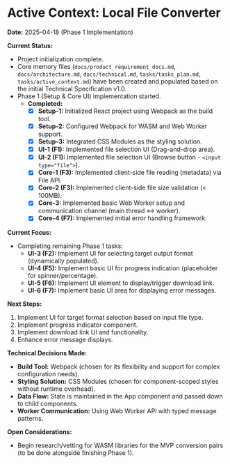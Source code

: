 # Active Context: Local File Converter

**Date:** 2025-04-18 (Phase 1 Implementation)

**Current Status:**

- Project initialization complete.
- Core memory files (`docs/product_requirement_docs.md`, `docs/architecture.md`, `docs/technical.md`, `tasks/tasks_plan.md`, `tasks/active_context.md`) have been created and populated based on the initial Technical Specification v1.0.
- Phase 1 (Setup & Core UI) implementation started.
  - **Completed:**
    - [x] **Setup-1:** Initialized React project using Webpack as the build tool.
    - [x] **Setup-2:** Configured Webpack for WASM and Web Worker support.
    - [x] **Setup-3:** Integrated CSS Modules as the styling solution.
    - [x] **UI-1 (F1):** Implemented file selection UI (Drag-and-drop area).
    - [x] **UI-2 (F1):** Implemented file selection UI (Browse button - `<input type="file">`).
    - [x] **Core-1 (F3):** Implemented client-side file reading (metadata) via File API.
    - [x] **Core-2 (F3):** Implemented client-side file size validation (< 100MB).
    - [x] **Core-3:** Implemented basic Web Worker setup and communication channel (main thread <-> worker).
    - [x] **Core-4 (F7):** Implemented initial error handling framework.

**Current Focus:**

- Completing remaining Phase 1 tasks:
  - **UI-3 (F2):** Implement UI for selecting target output format (dynamically populated).
  - **UI-4 (F5):** Implement basic UI for progress indication (placeholder for spinner/percentage).
  - **UI-5 (F6):** Implement UI element to display/trigger download link.
  - **UI-6 (F7):** Implement basic UI area for displaying error messages.

**Next Steps:**

1. Implement UI for target format selection based on input file type.
2. Implement progress indicator component.
3. Implement download link UI and functionality.
4. Enhance error message displays.

**Technical Decisions Made:**

- **Build Tool:** Webpack (chosen for its flexibility and support for complex configuration needs).
- **Styling Solution:** CSS Modules (chosen for component-scoped styles without runtime overhead).
- **Data Flow:** State is maintained in the App component and passed down to child components.
- **Worker Communication:** Using Web Worker API with typed message patterns.

**Open Considerations:**

- Begin research/vetting for WASM libraries for the MVP conversion pairs (to be done alongside finishing Phase 1). 